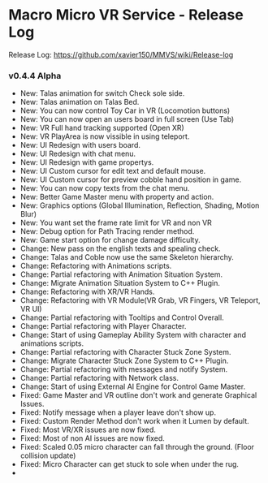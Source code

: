 # Macro Micro VR Service - Release Log
Release Log: https://github.com/xavier150/MMVS/wiki/Release-log

###  v0.4.4 Alpha
- New: Talas animation for switch Check sole side.
- New: Talas animation on Talas Bed.
- New: You can now control Toy Car in VR (Locomotion buttons)
- New: You can now open an users board in full screen (Use Tab)
- New: VR Full hand tracking supported (Open XR)
- New: VR PlayArea is now vissible in using teleport.
- New: UI Redesign with users board.
- New: UI Redesign with chat menu.
- New: UI Redesign with game propertys.
- New: UI Custom cursor for edit text and default mouse.
- New: UI Custom cursor for preview cobble hand position in game.
- New: You can now copy texts from the chat menu.
- New: Better Game Master menu with property and action.
- New: Graphics options (Global Illumination, Reflection, Shading, Motion Blur)
- New: You want set the frame rate limit for VR and non VR
- New: Debug option for Path Tracing render method.
- New: Game start option for change damage difficulty.
- Change: New pass on the english texts and spealing check.
- Change: Talas and Coble now use the same Skeleton hierarchy.
- Change: Refactoring with Animations scripts.
- Change: Partial refactoring with Animation Situation System.
- Change: Migrate Animation Situation System to C++ Plugin.
- Change: Refactoring with XR/VR Hands.
- Change: Refactoring with VR Module(VR Grab, VR Fingers, VR Teleport, VR UI)
- Change: Partial refactoring with Tooltips and Control Overall.
- Change: Partial refactoring with Player Character.
- Change: Start of using Gameplay Ability System with character and animations scripts.
- Change: Partial refactoring with Character Stuck Zone System.
- Change: Migrate Character Stuck Zone System to C++ Plugin.
- Change: Partial refactoring with messages and notify System.
- Change: Partial refactoring with Network class.
- Change: Start of using External AI Engine for Control Game Master.
- Fixed: Game Master and VR outline don't work and generate Graphical Issues.
- Fixed: Notify message when a player leave don't show up.
- Fixed: Custom Render Method don't work when it Lumen by default.
- Fixed: Most VR/XR issues are now fixed.
- Fixed: Most of non AI issues are now fixed.
- Fixed: Scaled 0.05 micro character can fall through the ground. (Floor collision update)
- Fixed: Micro Character can get stuck to sole when under the rug.
-
